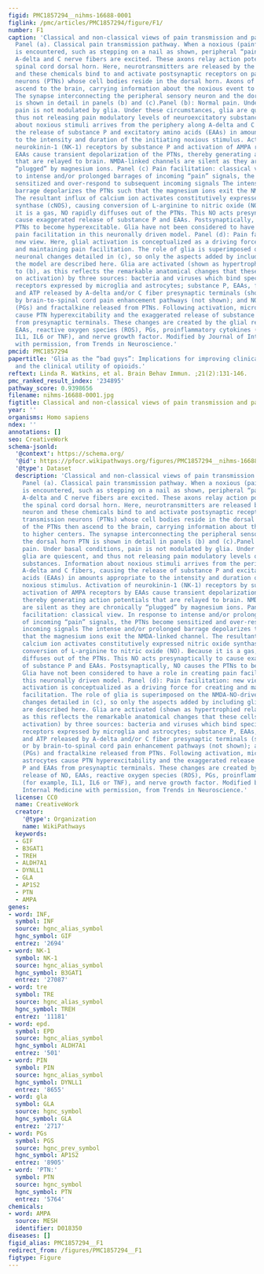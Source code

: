 ```yaml
---
figid: PMC1857294__nihms-16688-0001
figlink: /pmc/articles/PMC1857294/figure/F1/
number: F1
caption: 'Classical and non-classical views of pain transmission and pain modulation.
  Panel (a). Classical pain transmission pathway. When a noxious (painful) stimulus
  is encountered, such as stepping on a nail as shown, peripheral “pain”-responsive
  A-delta and C nerve fibers are excited. These axons relay action potentials to the
  spinal cord dorsal horn. Here, neurotransmitters are released by the sensory neuron
  and these chemicals bind to and activate postsynaptic receptors on pain transmission
  neurons (PTNs) whose cell bodies reside in the dorsal horn. Axons of the PTNs then
  ascend to the brain, carrying information about the noxious event to higher centers.
  The synapse interconnecting the peripheral sensory neuron and the dorsal horn PTN
  is shown in detail in panels (b) and (c).Panel (b): Normal pain. Under basal conditions,
  pain is not modulated by glia. Under these circumstances, glia are quiescent, and
  thus not releasing pain modulatory levels of neuroexcitatory substances. Information
  about noxious stimuli arrives from the periphery along A-delta and C fibers, causing
  the release of substance P and excitatory amino acids (EAAs) in amounts appropriate
  to the intensity and duration of the initiating noxious stimulus. Activation of
  neurokinin-1 (NK-1) receptors by substance P and activation of AMPA receptors by
  EAAs cause transient depolarization of the PTNs, thereby generating action potentials
  that are relayed to brain. NMDA-linked channels are silent as they are chronically
  “plugged” by magnesium ions. Panel (c) Pain facilitation: classical view. In response
  to intense and/or prolonged barrages of incoming “pain” signals, the PTNs become
  sensitized and over-respond to subsequent incoming signals The intense and/or prolonged
  barrage depolarizes the PTNs such that the magnesium ions exit the NMDA-linked channel.
  The resultant influx of calcium ion activates constitutively expressed nitric oxide
  synthase (cNOS), causing conversion of L-arginine to nitric oxide (NO). Because
  it is a gas, NO rapidly diffuses out of the PTNs. This NO acts presynaptically to
  cause exaggerated release of substance P and EAAs. Postsynaptically, NO causes the
  PTNs to become hyperexcitable. Glia have not been considered to have a role in creating
  pain facilitation in this neuronally driven model. Panel (d): Pain facilitation:
  new view. Here, glial activation is conceptualized as a driving force for creating
  and maintaining pain facilitation. The role of glia is superimposed on the NMDA-NO-driven
  neuronal changes detailed in (c), so only the aspects added by including glia in
  the model are described here. Glia are activated (shown as hypertrophied relative
  to (b), as this reflects the remarkable anatomical changes that these cells undergo
  on activation) by three sources: bacteria and viruses which bind specific activation
  receptors expressed by microglia and astrocytes; substance P, EAAs, fractalkine,
  and ATP released by A-delta and/or C fiber presynaptic terminals (shown here) or
  by brain-to-spinal cord pain enhancement pathways (not shown); and NO, prostaglandins
  (PGs) and fractalkine released from PTNs. Following activation, microglia and astrocytes
  cause PTN hyperexcitability and the exaggerated release of substance P and EAAs
  from presynaptic terminals. These changes are created by the glial release of NO,
  EAAs, reactive oxygen species (ROS), PGs, proinflammatory cytokines (for example,
  IL1, IL6 or TNF), and nerve growth factor. Modified by Journal of Internal Medicine
  with permission, from Trends in Neuroscience.'
pmcid: PMC1857294
papertitle: 'Glia as the “bad guys”: Implications for improving clinical pain control
  and the clinical utility of opioids.'
reftext: Linda R. Watkins, et al. Brain Behav Immun. ;21(2):131-146.
pmc_ranked_result_index: '234895'
pathway_score: 0.9398656
filename: nihms-16688-0001.jpg
figtitle: Classical and non-classical views of pain transmission and pain modulation
year: ''
organisms: Homo sapiens
ndex: ''
annotations: []
seo: CreativeWork
schema-jsonld:
  '@context': https://schema.org/
  '@id': https://pfocr.wikipathways.org/figures/PMC1857294__nihms-16688-0001.html
  '@type': Dataset
  description: 'Classical and non-classical views of pain transmission and pain modulation.
    Panel (a). Classical pain transmission pathway. When a noxious (painful) stimulus
    is encountered, such as stepping on a nail as shown, peripheral “pain”-responsive
    A-delta and C nerve fibers are excited. These axons relay action potentials to
    the spinal cord dorsal horn. Here, neurotransmitters are released by the sensory
    neuron and these chemicals bind to and activate postsynaptic receptors on pain
    transmission neurons (PTNs) whose cell bodies reside in the dorsal horn. Axons
    of the PTNs then ascend to the brain, carrying information about the noxious event
    to higher centers. The synapse interconnecting the peripheral sensory neuron and
    the dorsal horn PTN is shown in detail in panels (b) and (c).Panel (b): Normal
    pain. Under basal conditions, pain is not modulated by glia. Under these circumstances,
    glia are quiescent, and thus not releasing pain modulatory levels of neuroexcitatory
    substances. Information about noxious stimuli arrives from the periphery along
    A-delta and C fibers, causing the release of substance P and excitatory amino
    acids (EAAs) in amounts appropriate to the intensity and duration of the initiating
    noxious stimulus. Activation of neurokinin-1 (NK-1) receptors by substance P and
    activation of AMPA receptors by EAAs cause transient depolarization of the PTNs,
    thereby generating action potentials that are relayed to brain. NMDA-linked channels
    are silent as they are chronically “plugged” by magnesium ions. Panel (c) Pain
    facilitation: classical view. In response to intense and/or prolonged barrages
    of incoming “pain” signals, the PTNs become sensitized and over-respond to subsequent
    incoming signals The intense and/or prolonged barrage depolarizes the PTNs such
    that the magnesium ions exit the NMDA-linked channel. The resultant influx of
    calcium ion activates constitutively expressed nitric oxide synthase (cNOS), causing
    conversion of L-arginine to nitric oxide (NO). Because it is a gas, NO rapidly
    diffuses out of the PTNs. This NO acts presynaptically to cause exaggerated release
    of substance P and EAAs. Postsynaptically, NO causes the PTNs to become hyperexcitable.
    Glia have not been considered to have a role in creating pain facilitation in
    this neuronally driven model. Panel (d): Pain facilitation: new view. Here, glial
    activation is conceptualized as a driving force for creating and maintaining pain
    facilitation. The role of glia is superimposed on the NMDA-NO-driven neuronal
    changes detailed in (c), so only the aspects added by including glia in the model
    are described here. Glia are activated (shown as hypertrophied relative to (b),
    as this reflects the remarkable anatomical changes that these cells undergo on
    activation) by three sources: bacteria and viruses which bind specific activation
    receptors expressed by microglia and astrocytes; substance P, EAAs, fractalkine,
    and ATP released by A-delta and/or C fiber presynaptic terminals (shown here)
    or by brain-to-spinal cord pain enhancement pathways (not shown); and NO, prostaglandins
    (PGs) and fractalkine released from PTNs. Following activation, microglia and
    astrocytes cause PTN hyperexcitability and the exaggerated release of substance
    P and EAAs from presynaptic terminals. These changes are created by the glial
    release of NO, EAAs, reactive oxygen species (ROS), PGs, proinflammatory cytokines
    (for example, IL1, IL6 or TNF), and nerve growth factor. Modified by Journal of
    Internal Medicine with permission, from Trends in Neuroscience.'
  license: CC0
  name: CreativeWork
  creator:
    '@type': Organization
    name: WikiPathways
  keywords:
  - GIF
  - B3GAT1
  - TREH
  - ALDH7A1
  - DYNLL1
  - GLA
  - AP1S2
  - PTN
  - AMPA
genes:
- word: INF,
  symbol: INF
  source: hgnc_alias_symbol
  hgnc_symbol: GIF
  entrez: '2694'
- word: NK-1
  symbol: NK-1
  source: hgnc_alias_symbol
  hgnc_symbol: B3GAT1
  entrez: '27087'
- word: tre
  symbol: TRE
  source: hgnc_alias_symbol
  hgnc_symbol: TREH
  entrez: '11181'
- word: epd.
  symbol: EPD
  source: hgnc_alias_symbol
  hgnc_symbol: ALDH7A1
  entrez: '501'
- word: PIN
  symbol: PIN
  source: hgnc_alias_symbol
  hgnc_symbol: DYNLL1
  entrez: '8655'
- word: gla
  symbol: GLA
  source: hgnc_symbol
  hgnc_symbol: GLA
  entrez: '2717'
- word: PGs
  symbol: PGS
  source: hgnc_prev_symbol
  hgnc_symbol: AP1S2
  entrez: '8905'
- word: 'PTN:'
  symbol: PTN
  source: hgnc_symbol
  hgnc_symbol: PTN
  entrez: '5764'
chemicals:
- word: AMPA
  source: MESH
  identifier: D018350
diseases: []
figid_alias: PMC1857294__F1
redirect_from: /figures/PMC1857294__F1
figtype: Figure
---
```

